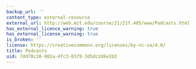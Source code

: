 ```yaml
---
backup_url: ''
content_type: external-resource
external_url: http://web.mit.edu/course/21/21f.405/www/Podcasts.html
has_external_licence_warning: true
has_external_license_warning: true
is_broken: ''
license: https://creativecommons.org/licenses/by-nc-sa/4.0/
title: Podcasts
uid: 7dd70c28-982a-4fc3-8379-3d5dc2d6e1b3
---
```

